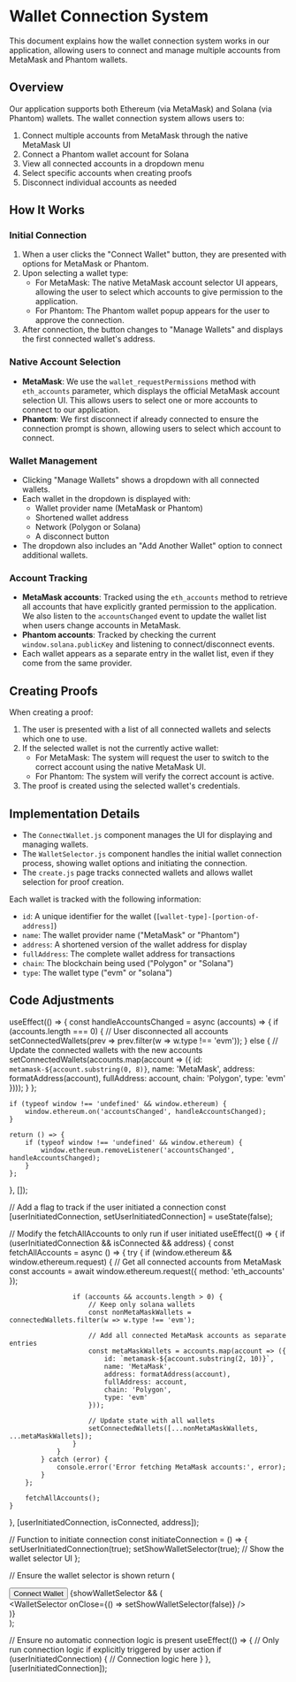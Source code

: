 # Wallet Connection System

This document explains how the wallet connection system works in our application, allowing users to connect and manage multiple accounts from MetaMask and Phantom wallets.

## Overview

Our application supports both Ethereum (via MetaMask) and Solana (via Phantom) wallets. The wallet connection system allows users to:

1. Connect multiple accounts from MetaMask through the native MetaMask UI
2. Connect a Phantom wallet account for Solana
3. View all connected accounts in a dropdown menu
4. Select specific accounts when creating proofs
5. Disconnect individual accounts as needed

## How It Works

### Initial Connection

1. When a user clicks the "Connect Wallet" button, they are presented with options for MetaMask or Phantom.
2. Upon selecting a wallet type:
   - For MetaMask: The native MetaMask account selector UI appears, allowing the user to select which accounts to give permission to the application.
   - For Phantom: The Phantom wallet popup appears for the user to approve the connection.
3. After connection, the button changes to "Manage Wallets" and displays the first connected wallet's address.

### Native Account Selection

- **MetaMask**: We use the `wallet_requestPermissions` method with `eth_accounts` parameter, which displays the official MetaMask account selection UI. This allows users to select one or more accounts to connect to our application.
- **Phantom**: We first disconnect if already connected to ensure the connection prompt is shown, allowing users to select which account to connect.

### Wallet Management

- Clicking "Manage Wallets" shows a dropdown with all connected wallets.
- Each wallet in the dropdown is displayed with:
  - Wallet provider name (MetaMask or Phantom)
  - Shortened wallet address
  - Network (Polygon or Solana)
  - A disconnect button
- The dropdown also includes an "Add Another Wallet" option to connect additional wallets.

### Account Tracking

- **MetaMask accounts**: Tracked using the `eth_accounts` method to retrieve all accounts that have explicitly granted permission to the application. We also listen to the `accountsChanged` event to update the wallet list when users change accounts in MetaMask.
- **Phantom accounts**: Tracked by checking the current `window.solana.publicKey` and listening to connect/disconnect events.
- Each wallet appears as a separate entry in the wallet list, even if they come from the same provider.

## Creating Proofs

When creating a proof:

1. The user is presented with a list of all connected wallets and selects which one to use.
2. If the selected wallet is not the currently active wallet:
   - For MetaMask: The system will request the user to switch to the correct account using the native MetaMask UI.
   - For Phantom: The system will verify the correct account is active.
3. The proof is created using the selected wallet's credentials.

## Implementation Details

- The `ConnectWallet.js` component manages the UI for displaying and managing wallets.
- The `WalletSelector.js` component handles the initial wallet connection process, showing wallet options and initiating the connection.
- The `create.js` page tracks connected wallets and allows wallet selection for proof creation.

Each wallet is tracked with the following information:
- `id`: A unique identifier for the wallet (`[wallet-type]-[portion-of-address]`)
- `name`: The wallet provider name ("MetaMask" or "Phantom")
- `address`: A shortened version of the wallet address for display
- `fullAddress`: The complete wallet address for transactions
- `chain`: The blockchain being used ("Polygon" or "Solana")
- `type`: The wallet type ("evm" or "solana")

## Code Adjustments

useEffect(() => {
    const handleAccountsChanged = async (accounts) => {
        if (accounts.length === 0) {
            // User disconnected all accounts
            setConnectedWallets(prev => prev.filter(w => w.type !== 'evm'));
        } else {
            // Update the connected wallets with the new accounts
            setConnectedWallets(accounts.map(account => ({
                id: `metamask-${account.substring(0, 8)}`,
                name: 'MetaMask',
                address: formatAddress(account),
                fullAddress: account,
                chain: 'Polygon',
                type: 'evm'
            })));
        }
    };

    if (typeof window !== 'undefined' && window.ethereum) {
        window.ethereum.on('accountsChanged', handleAccountsChanged);
    }

    return () => {
        if (typeof window !== 'undefined' && window.ethereum) {
            window.ethereum.removeListener('accountsChanged', handleAccountsChanged);
        }
    };
}, []); 

// Add a flag to track if the user initiated a connection
const [userInitiatedConnection, setUserInitiatedConnection] = useState(false);

// Modify the fetchAllAccounts to only run if user initiated
useEffect(() => {
    if (userInitiatedConnection && isConnected && address) {
        const fetchAllAccounts = async () => {
            try {
                if (window.ethereum && window.ethereum.request) {
                    // Get all connected accounts from MetaMask
                    const accounts = await window.ethereum.request({
                        method: 'eth_accounts'
                    });

                    if (accounts && accounts.length > 0) {
                        // Keep only solana wallets
                        const nonMetaMaskWallets = connectedWallets.filter(w => w.type !== 'evm');

                        // Add all connected MetaMask accounts as separate entries
                        const metaMaskWallets = accounts.map(account => ({
                            id: `metamask-${account.substring(2, 10)}`,
                            name: 'MetaMask',
                            address: formatAddress(account),
                            fullAddress: account,
                            chain: 'Polygon',
                            type: 'evm'
                        }));

                        // Update state with all wallets
                        setConnectedWallets([...nonMetaMaskWallets, ...metaMaskWallets]);
                    }
                }
            } catch (error) {
                console.error('Error fetching MetaMask accounts:', error);
            }
        };

        fetchAllAccounts();
    }
}, [userInitiatedConnection, isConnected, address]);

// Function to initiate connection
const initiateConnection = () => {
    setUserInitiatedConnection(true);
    setShowWalletSelector(true); // Show the wallet selector UI
};

// Ensure the wallet selector is shown
return (
    <div>
        <button onClick={initiateConnection} className="btn btn-primary">
            Connect Wallet
        </button>
        {showWalletSelector && (
            <div className="fixed inset-0 bg-black bg-opacity-50 flex items-center justify-center z-50">
                <div className="bg-white rounded-lg shadow-xl overflow-hidden max-w-md w-full">
                    <WalletSelector onClose={() => setShowWalletSelector(false)} />
                </div>
            </div>
        )}
    </div>
); 

// Ensure no automatic connection logic is present
useEffect(() => {
    // Only run connection logic if explicitly triggered by user action
    if (userInitiatedConnection) {
        // Connection logic here
    }
}, [userInitiatedConnection]); 